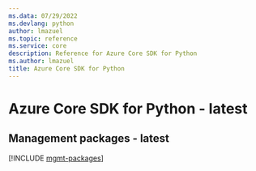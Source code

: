 ```yaml
---
ms.data: 07/29/2022
ms.devlang: python
author: lmazuel
ms.topic: reference
ms.service: core
description: Reference for Azure Core SDK for Python
ms.author: lmazuel
title: Azure Core SDK for Python
---
```

# Azure Core SDK for Python - latest

## Management packages - latest
[!INCLUDE [mgmt-packages](core-mgmt-index.md)]